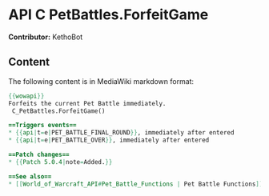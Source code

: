 # API C PetBattles.ForfeitGame

**Contributor:** KethoBot

## Content

The following content is in MediaWiki markdown format:

```mediawiki
{{wowapi}}
Forfeits the current Pet Battle immediately.
 C_PetBattles.ForfeitGame()

==Triggers events==
* {{api|t=e|PET_BATTLE_FINAL_ROUND}}, immediately after entered
* {{api|t=e|PET_BATTLE_OVER}}, immediately after entered

==Patch changes==
* {{Patch 5.0.4|note=Added.}}

==See also==
* [[World_of_Warcraft_API#Pet_Battle_Functions | Pet Battle Functions]]
```